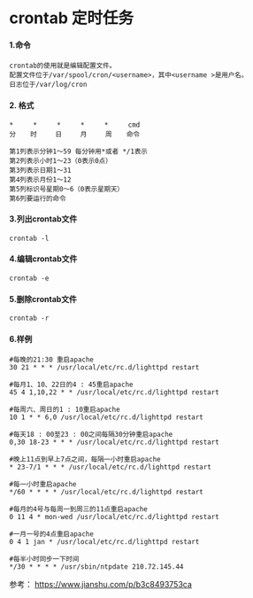 # crontab 定时任务

#### 1.命令
```
crontab的使用就是编辑配置文件。
配置文件位于/var/spool/cron/<username>，其中<username >是用户名。
日志位于/var/log/cron
```
#### 2. 格式
```
*     *     *     *     *     cmd
分　  时　   日　   月　   周　  命令

第1列表示分钟1～59 每分钟用*或者 */1表示
第2列表示小时1～23（0表示0点）
第3列表示日期1～31
第4列表示月份1～12
第5列标识号星期0～6（0表示星期天）
第6列要运行的命令
```
#### 3.列出crontab文件
	crontab -l

#### 4.编辑crontab文件
	crontab -e

#### 5.删除crontab文件
	crontab -r

#### 6.样例
```
#每晚的21:30 重启apache
30 21 * * * /usr/local/etc/rc.d/lighttpd restart

#每月1、10、22日的4 : 45重启apache
45 4 1,10,22 * * /usr/local/etc/rc.d/lighttpd restart

#每周六、周日的1 : 10重启apache
10 1 * * 6,0 /usr/local/etc/rc.d/lighttpd restart

#每天18 : 00至23 : 00之间每隔30分钟重启apache
0,30 18-23 * * * /usr/local/etc/rc.d/lighttpd restart

#晚上11点到早上7点之间，每隔一小时重启apache
* 23-7/1 * * * /usr/local/etc/rc.d/lighttpd restart

#每一小时重启apache
*/60 * * * * /usr/local/etc/rc.d/lighttpd restart

#每月的4号与每周一到周三的11点重启apache
0 11 4 * mon-wed /usr/local/etc/rc.d/lighttpd restart

#一月一号的4点重启apache
0 4 1 jan * /usr/local/etc/rc.d/lighttpd restart

#每半小时同步一下时间
*/30 * * * * /usr/sbin/ntpdate 210.72.145.44
```

参考：
https://www.jianshu.com/p/b3c8493753ca